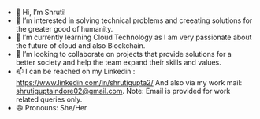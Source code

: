 - 👋 Hi, I’m Shruti!
- 👀 I’m interested in solving technical problems and creeating solutions for the greater good of humanity.
- 🌱 I’m currently learning Cloud Technology as I am very passionate about the future of cloud and also Blockchain.
- 💞️ I’m looking to collaborate on projects that provide solutions for a better society and help the team expand their skills and values. 
- 📫 I can be reached on my Linkedin : https://www.linkedin.com/in/shrutigupta2/
     And also via my work mail: shrutiguptaindore02@gmail.com.
     Note: Email is provided for work related queries only.
- 😄 Pronouns: She/Her
